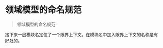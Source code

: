 领域模型的命名规范
===============================
> 领域模型的命名规范

  接下来一层模块名定位了一个限界上下文。在模块名中加入限界上下文的名称是有好处的。

  

